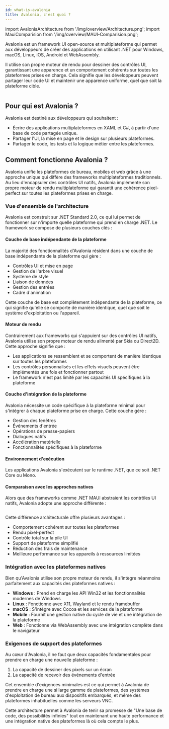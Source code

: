 ```yaml
---
id: what-is-avalonia
title: Avalonia, c'est quoi ?
---
```


import AvaloniaArchitecture from '/img/overview/Architecture.png';
import MauiComparision from '/img/overview/MAUI-Comparision.png';

Avalonia est un framework UI open-source et multiplateforme qui permet aux développeurs de créer des applications en utilisant .NET pour Windows, macOS, Linux, iOS, Android et WebAssembly.

Il utilise son propre moteur de rendu pour dessiner des contrôles UI, garantissant une apparence et un comportement cohérents sur toutes les plateformes prises en charge. Cela signifie que les développeurs peuvent partager leur code UI et maintenir une apparence uniforme, quel que soit la plateforme cible.

<p><img className="image-zoom-medium" src={AvaloniaArchitecture} alt="" /></p>

## Pour qui est Avalonia ?

Avalonia est destiné aux développeurs qui souhaitent :

* Écrire des applications multiplateformes en XAML et C#, à partir d'une base de code partagée unique.
* Partager l'UI, la mise en page et le design sur plusieurs plateformes.
* Partager le code, les tests et la logique métier entre les plateformes.

## Comment fonctionne Avalonia ?
Avalonia unifie les plateformes de bureau, mobiles et web grâce à une approche unique qui diffère des frameworks multiplateformes traditionnels. Au lieu d'encapsuler des contrôles UI natifs, Avalonia implémente son propre moteur de rendu multiplateforme qui garantit une cohérence pixel-perfect sur toutes les plateformes prises en charge.

### Vue d'ensemble de l'architecture
Avalonia est construit sur .NET Standard 2.0, ce qui lui permet de fonctionner sur n'importe quelle plateforme qui prend en charge .NET. Le framework se compose de plusieurs couches clés :

#### Couche de base indépendante de la plateforme
La majorité des fonctionnalités d'Avalonia résident dans une couche de base indépendante de la plateforme qui gère :

* Contrôles UI et mise en page
* Gestion de l'arbre visuel
* Système de style
* Liaison de données
* Gestion des entrées
* Cadre d'animation

Cette couche de base est complètement indépendante de la plateforme, ce qui signifie qu'elle se comporte de manière identique, quel que soit le système d'exploitation ou l'appareil.

#### Moteur de rendu
Contrairement aux frameworks qui s'appuient sur des contrôles UI natifs, Avalonia utilise son propre moteur de rendu alimenté par Skia ou Direct2D. Cette approche signifie que :

* Les applications se ressemblent et se comportent de manière identique sur toutes les plateformes
* Les contrôles personnalisés et les effets visuels peuvent être implémentés une fois et fonctionner partout
* Le framework n'est pas limité par les capacités UI spécifiques à la plateforme

#### Couche d'intégration de la plateforme
Avalonia nécessite un code spécifique à la plateforme minimal pour s'intégrer à chaque plateforme prise en charge. Cette couche gère :

* Gestion des fenêtres
* Événements d'entrée
* Opérations de presse-papiers
* Dialogues natifs
* Accélération matérielle
* Fonctionnalités spécifiques à la plateforme

#### Environnement d'exécution
Les applications Avalonia s'exécutent sur le runtime .NET, que ce soit .NET Core ou Mono.

#### Comparaison avec les approches natives
Alors que des frameworks comme .NET MAUI abstraient les contrôles UI natifs, Avalonia adopte une approche différente :

<p><img className="image-zoom-medium" src={MauiComparision} alt="" /></p>

Cette différence architecturale offre plusieurs avantages :

* Comportement cohérent sur toutes les plateformes
* Rendu pixel-perfect
* Contrôle total sur la pile UI
* Support de plateforme simplifié
* Réduction des frais de maintenance
* Meilleure performance sur les appareils à ressources limitées

### Intégration avec les plateformes natives

Bien qu'Avalonia utilise son propre moteur de rendu, il s'intègre néanmoins parfaitement aux capacités des plateformes natives :

* **Windows** : Prend en charge les API Win32 et les fonctionnalités modernes de Windows
* **Linux** : Fonctionne avec X11, Wayland et le rendu framebuffer
* **macOS** : S'intègre avec Cocoa et les services de la plateforme
* **Mobile** : Fournit une gestion native du cycle de vie et une intégration de la plateforme
* **Web** : Fonctionne via WebAssembly avec une intégration complète dans le navigateur

### Exigences de support des plateformes
Au cœur d'Avalonia, il ne faut que deux capacités fondamentales pour prendre en charge une nouvelle plateforme :

1. La capacité de dessiner des pixels sur un écran
2. La capacité de recevoir des événements d'entrée

Cet ensemble d'exigences minimales est ce qui permet à Avalonia de prendre en charge une si large gamme de plateformes, des systèmes d'exploitation de bureau aux dispositifs embarqués, et même des plateformes inhabituelles comme les serveurs VNC.

Cette architecture permet à Avalonia de tenir sa promesse de "Une base de code, des possibilités infinies" tout en maintenant une haute performance et une intégration native des plateformes là où cela compte le plus.